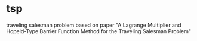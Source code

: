 # tsp
traveling salesman problem
based on paper "A Lagrange Multiplier and Hopeld-Type Barrier Function Method for the Traveling Salesman Problem"

